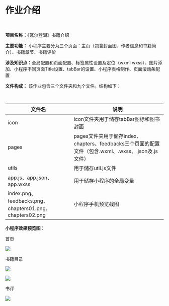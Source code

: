 <h1>作业介绍</h1><br>
<p><strong>项目名称：</strong>《瓦尔登湖》书籍介绍</p>
<p><strong>主要功能：</strong> 小程序主要分为三个页面：主页（包含封面图、作者信息和书籍简介）、书籍章节、书籍评价</p>

<p><strong>涉及知识点：</strong>全局配置和页面配置、标签属性设置及定位（wxml wxss）、图片添加、小程序不同页面Title设置、tabBar的设置、小程序表格制作、页面滚动条配置</p>
<p><strong>文件构成：</strong>
该作业包含三个文件夹和九个文件。结构如下：</p><br>
<table>
<thead>
<tr>
<th>文件名</th>
<th>说明</th>
</tr>
</thead>
<tbody>
<tr>
<td>icon</td>
<td>icon文件夹用于储存tabBar图标和图书封面</td>
</tr>
<tr>
<td>pages</td>
<td>pages文件夹用于储存index、chapters、feedbacks三个页面的配置文件（包含.wxml、.wxss、.json及.js文件）</td>
</tr>
<tr>
<td>utils</td>
<td>用于储存util.js文件</td>
</tr>
<tr>
<td>app.js、app.json、app.wxss</td>
<td>用于储存小程序的全局变量</td>
</tr>
<tr>
<td>index.png、feedbacks.png、chapters01.png、chapters02.png</td>
<td>小程序手机预览截图</td>
</tr>
</tbody>
</table>





<p><strong>小程序效果预览图：</strong></p>

<p>首页</p>

<img src="Screens/index.png"></img><br>

<p>书籍目录</p>

<img src="Screens/chapters01.png"></img><br>

<img src="Screens/chapters02.png"></img><br>

<p>书评</p>

<img src="Screens/feedbacks.png"></img><br>

